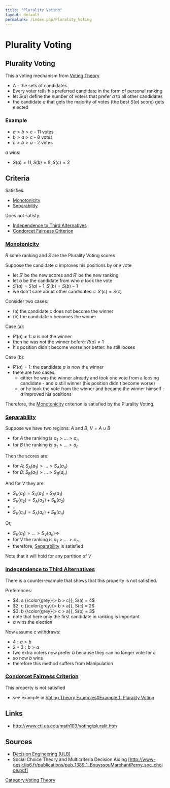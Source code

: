 ```yaml
---
title: "Plurality Voting"
layout: default
permalink: /index.php/Plurality_Voting
---
```


# Plurality Voting

## Plurality Voting
This a voting mechanism from [Voting Theory](Voting_Theory)

- $A$ - the sets of candidates
- Every voter tells his preferred candidate in the form of personal ranking
- let $S(a)$ define the number of voters that prefer $a$ to all other candidates
- the candidate $a$ that gets the majority of votes (the best $S(a)$ score) gets elected 


### Example
- $a > b > c$ - 11 votes
- $b > a > c$ - 8 votes
- $c > b > a$ - 2 votes

$a$ wins:
- $S(a) = 11, S(b) = 8, S(c) = 2$


## Criteria
Satisfies: 
- [Monotonicity](Monotonicity)
- [Separability](Separability)

Does not satisfy:
- [Independence to Third Alternatives](Independence_to_Third_Alternatives)
- [Condorcet Fairness Criterion](Condorcet's_Rule#Fairness)


### [Monotonicity](Monotonicity)
$R$ some ranking and $S$ are the Plurality Voting scores

Suppose the candidate $a$ improves his positions by one vote
- let $S'$ be the new scores and $R'$ be the new ranking
- let $b$ be the candidate from who $a$ took the vote
- $S'(a) = S(a) + 1, S'(b) = S(b) - 1$
- we don't care about other candidates $c$: $S'(c) = S(c)$


Consider two cases: 
- (a) the candidate $x$ does not become the winner
- (b) the candidate $x$ becomes the winner 

Case (a): 
- $R'(a) \ne 1$: $a$ is not the winner
- then he was not the winner before: $R(a) \ne 1$
- his position didn't become worse nor better: he still looses 

Case (b):
- $R'(a) = 1$: the candidate $a$ is now the winner
- there are two cases:
  - either he was the winner already and took one vote from a loosing candidate - and $a$ still winner (his position didn't become worse)
  - or he took the vote from the winner and became the winner himself - $a$ improved his positions


Therefore, the [Monotonicity](Monotonicity) criterion is satisfied by the Plurality Voting.


### [Separability](Separability)
Suppose we have two regions: $A$ and $B$, $V = A \cup B$
- for $A$ the ranking is $a_1 > ... > a_n$
- for $B$ the ranking is $a_1 > ... > a_n$

Then the scores are:
- for $A$: $S_A(a_1) > ... > S_A(a_n)$
- for $B$: $S_B(a_1) > ... > S_B(a_n)$

And for $V$ they are:
- $S_V(a_1) = S_A(a_1) + S_B(a_1)$
- $S_V(a_2) = S_A(a_2) + S_B(a_2)$
- $...$
- $S_V(a_n) = S_A(a_n) + S_B(a_n)$

Or,
- $S_V(a_1) > ... > S_V(a_n) \Rightarrow$
- for $V$ the ranking is $a_1 > ... > a_n$
- therefore, [Separability](Separability) is satisfied

Note that it will hold for any partition of $V$


### [Independence to Third Alternatives](Independence_to_Third_Alternatives)
There is a counter-example that shows that this property is not satisfied. 

Preferences:
- $4: a {\color{grey}{> b > c}}, S(a) = 4$
- $2: c {\color{grey}{> b > a}}, S(c) = 2$
- $3: b {\color{grey}{> c > a}}, S(b) = 3$
- note that here only the first candidate in ranking is important
- $a$ wins the election

Now assume $c$ withdraws:
- $4: a > b$
- $2 + 3: b > a$
- two extra voters now prefer $b$ because they can no longer vote for $c$ 
- so now $b$ wins
- therefore this method suffers from Manipulation


### [Condorcet Fairness Criterion](Condorcet's_Rule#Fairness)
This property is not satisfied
- see example in [Voting Theory Examples#Example 1: Plurality Voting](Voting_Theory_Examples#Example_1__Plurality_Voting)


## Links
- http://www.ctl.ua.edu/math103/voting/pluralit.htm


## Sources
- [Decision Engineering (ULB)](Decision_Engineering_(ULB))
- Social Choice Theory and Multicriteria Decision Aiding [http://www-desir.lip6.fr/publications/pub_1389_1_BouyssouMarchantPerny_soc_choice.pdf]

[Category:Voting Theory](Category_Voting_Theory)